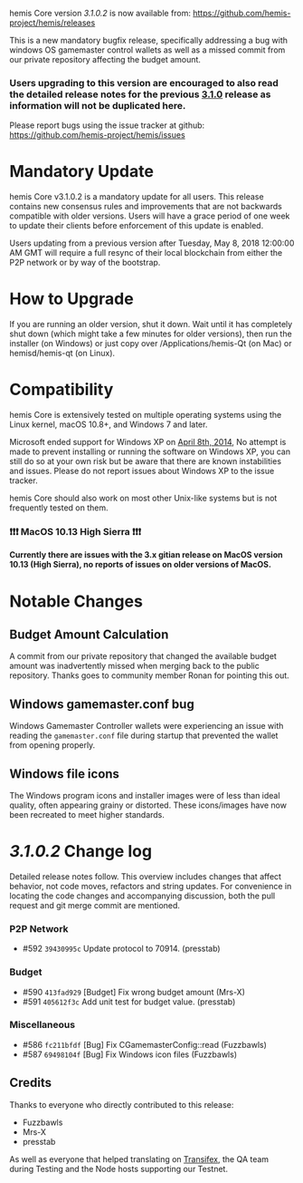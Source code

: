 hemis Core version *3.1.0.2* is now available from:  <https://github.com/hemis-project/hemis/releases>

This is a new mandatory bugfix release, specifically addressing a bug with windows OS gamemaster control wallets as well as a missed commit from our private repository affecting the budget amount. 

### Users upgrading to this version are encouraged to also read the detailed release notes for the previous [3.1.0](https://github.com/hemis-Project/hemis/releases/tag/v3.1.0) release as information will not be duplicated here.


Please report bugs using the issue tracker at github: <https://github.com/hemis-project/hemis/issues>

Mandatory Update
==============

hemis Core v3.1.0.2 is a mandatory update for all users. This release contains new consensus rules and improvements that are not backwards compatible with older versions. Users will have a grace period of one week to update their clients before enforcement of this update is enabled.

Users updating from a previous version after Tuesday, May 8, 2018 12:00:00 AM GMT will require a full resync of their local blockchain from either the P2P network or by way of the bootstrap.

How to Upgrade
==============

If you are running an older version, shut it down. Wait until it has completely shut down (which might take a few minutes for older versions), then run the installer (on Windows) or just copy over /Applications/hemis-Qt (on Mac) or hemisd/hemis-qt (on Linux).


Compatibility
==============

hemis Core is extensively tested on multiple operating systems using the Linux kernel, macOS 10.8+, and Windows 7 and later.

Microsoft ended support for Windows XP on [April 8th, 2014](https://www.microsoft.com/en-us/WindowsForBusiness/end-of-xp-support), No attempt is made to prevent installing or running the software on Windows XP, you can still do so at your own risk but be aware that there are known instabilities and issues. Please do not report issues about Windows XP to the issue tracker.

hemis Core should also work on most other Unix-like systems but is not frequently tested on them.

### :exclamation::exclamation::exclamation: MacOS 10.13 High Sierra :exclamation::exclamation::exclamation:

**Currently there are issues with the 3.x gitian release on MacOS version 10.13 (High Sierra), no reports of issues on older versions of MacOS.**

 
Notable Changes
==============

Budget Amount Calculation
--------------

A commit from our private repository that changed the available budget amount was inadvertently missed when merging back to the public repository. Thanks goes to community member Ronan for pointing this out.

Windows gamemaster.conf bug
--------------

Windows Gamemaster Controller wallets were experiencing an issue with reading the `gamemaster.conf` file during startup that prevented the wallet from opening properly. 

Windows file icons
-------------

The Windows program icons and installer images were of less than ideal quality, often appearing grainy or distorted. These icons/images have now been recreated to meet higher standards.

*3.1.0.2* Change log
==============

Detailed release notes follow. This overview includes changes that affect behavior, not code moves, refactors and string updates. For convenience in locating the code changes and accompanying discussion, both the pull request and git merge commit are mentioned.

### P2P Network
- #592 `39430995c` Update protocol to 70914. (presstab)

### Budget
- #590 `413fad929` [Budget] Fix wrong budget amount (Mrs-X)
- #591 `405612f3c` Add unit test for budget value. (presstab)

### Miscellaneous
- #586 `fc211bfdf` [Bug] Fix CGamemasterConfig::read (Fuzzbawls)
- #587 `69498104f` [Bug] Fix Windows icon files (Fuzzbawls)

## Credits

Thanks to everyone who directly contributed to this release:
- Fuzzbawls
- Mrs-X
- presstab

As well as everyone that helped translating on [Transifex](https://www.transifex.com/projects/p/hemis-project-translations/), the QA team during Testing and the Node hosts supporting our Testnet.
